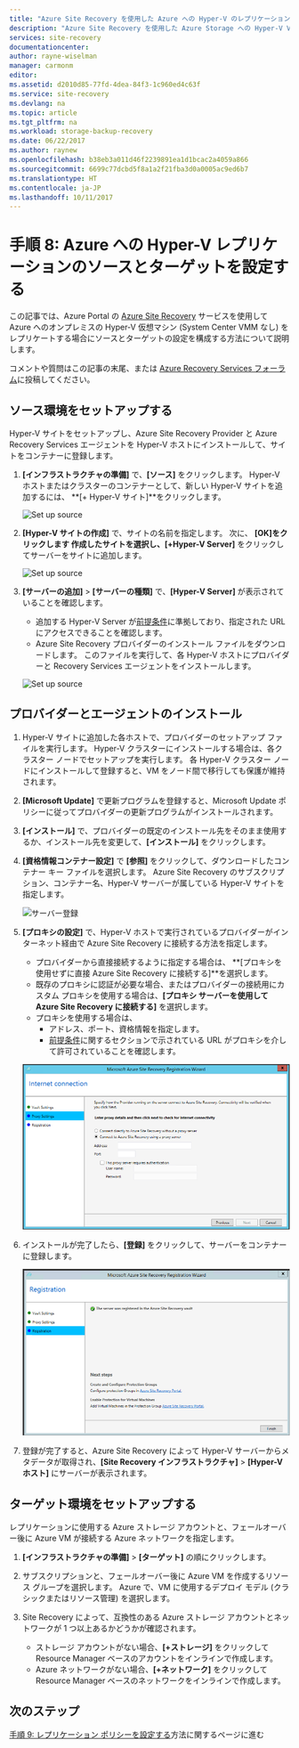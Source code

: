 ```yaml
---
title: "Azure Site Recovery を使用した Azure への Hyper-V のレプリケーション (System Center VMM なし) のソースとターゲットを設定する | Microsoft Docs"
description: "Azure Site Recovery を使用した Azure Storage への Hyper-V VM のレプリケーションのソースとターゲットを設定するための手順の概要を示します"
services: site-recovery
documentationcenter: 
author: rayne-wiselman
manager: carmonm
editor: 
ms.assetid: d2010d85-77fd-4dea-84f3-1c960ed4c63f
ms.service: site-recovery
ms.devlang: na
ms.topic: article
ms.tgt_pltfrm: na
ms.workload: storage-backup-recovery
ms.date: 06/22/2017
ms.author: raynew
ms.openlocfilehash: b38eb3a011d46f2239891ea1d1bcac2a4059a866
ms.sourcegitcommit: 6699c77dcbd5f8a1a2f21fba3d0a0005ac9ed6b7
ms.translationtype: HT
ms.contentlocale: ja-JP
ms.lasthandoff: 10/11/2017
---
```

# <a name="step-8-set-up-the-source-and-target-for-hyper-v-replication-to-azure"></a>手順 8: Azure への Hyper-V レプリケーションのソースとターゲットを設定する

この記事では、Azure Portal の [Azure Site Recovery](site-recovery-overview.md) サービスを使用して Azure へのオンプレミスの Hyper-V 仮想マシン (System Center VMM なし) をレプリケートする場合にソースとターゲットの設定を構成する方法について説明します。

コメントや質問はこの記事の末尾、または [Azure Recovery Services フォーラム](https://social.msdn.microsoft.com/forums/azure/home?forum=hypervrecovmgr)に投稿してください。


## <a name="set-up-the-source-environment"></a>ソース環境をセットアップする

Hyper-V サイトをセットアップし、Azure Site Recovery Provider と Azure Recovery Services エージェントを Hyper-V ホストにインストールして、サイトをコンテナーに登録します。

1. **[インフラストラクチャの準備]** で、**[ソース]** をクリックします。 Hyper-V ホストまたはクラスターのコンテナーとして、新しい Hyper-V サイトを追加するには、 **[+ Hyper-V サイト]**をクリックします。

    ![Set up source](./media/hyper-v-site-walkthrough-source-target/set-source1.png)
2. **[Hyper-V サイトの作成]** で、サイトの名前を指定します。 次に、 **[OK]**をクリックします 作成したサイトを選択し、**[+Hyper-V Server]** をクリックしてサーバーをサイトに追加します。

    ![Set up source](./media/hyper-v-site-walkthrough-source-target/set-source2.png)

3. **[サーバーの追加]**  >  **[サーバーの種類]** で、**[Hyper-V Server]** が表示されていることを確認します。

    - 追加する Hyper-V Server が[前提条件](#on-premises-prerequisites)に準拠しており、指定された URL にアクセスできることを確認します。
    - Azure Site Recovery プロバイダーのインストール ファイルをダウンロードします。 このファイルを実行して、各 Hyper-V ホストにプロバイダーと Recovery Services エージェントをインストールします。

    ![Set up source](./media/hyper-v-site-walkthrough-source-target/set-source3.png)


## <a name="install-the-provider-and-agent"></a>プロバイダーとエージェントのインストール

1. Hyper-V サイトに追加した各ホストで、プロバイダーのセットアップ ファイルを実行します。 Hyper-V クラスターにインストールする場合は、各クラスター ノードでセットアップを実行します。 各 Hyper-V クラスター ノードにインストールして登録すると、VM をノード間で移行しても保護が維持されます。
2. **[Microsoft Update]** で更新プログラムを登録すると、Microsoft Update ポリシーに従ってプロバイダーの更新プログラムがインストールされます。
3. **[インストール]** で、プロバイダーの既定のインストール先をそのまま使用するか、インストール先を変更して、**[インストール]** をクリックします。
4. **[資格情報コンテナー設定]** で **[参照]** をクリックして、ダウンロードしたコンテナー キー ファイルを選択します。 Azure Site Recovery のサブスクリプション、コンテナー名、Hyper-V サーバーが属している Hyper-V サイトを指定します。

    ![サーバー登録](./media/hyper-v-site-walkthrough-source-target/provider3.png)

5. **[プロキシの設定]** で、Hyper-V ホストで実行されているプロバイダーがインターネット経由で Azure Site Recovery に接続する方法を指定します。

    * プロバイダーから直接接続するように指定する場合は、 **[プロキシを使用せずに直接 Azure Site Recovery に接続する]**を選択します。
    * 既存のプロキシに認証が必要な場合、またはプロバイダーの接続用にカスタム プロキシを使用する場合は、**[プロキシ サーバーを使用して Azure Site Recovery に接続する]** を選択します。
    * プロキシを使用する場合は、
        - アドレス、ポート、資格情報を指定します。
        - [前提条件](#prerequisites)に関するセクションで示されている URL がプロキシを介して許可されていることを確認します。

    ![internet](./media/hyper-v-site-walkthrough-source-target/provider7.png)

6. インストールが完了したら、**[登録]** をクリックして、サーバーをコンテナーに登録します。

    ![インストール場所](./media/hyper-v-site-walkthrough-source-target/provider2.png)

7. 登録が完了すると、Azure Site Recovery によって Hyper-V サーバーからメタデータが取得され、**[Site Recovery インフラストラクチャ]** > **[Hyper-V ホスト]** にサーバーが表示されます。


## <a name="set-up-the-target-environment"></a>ターゲット環境をセットアップする

レプリケーションに使用する Azure ストレージ アカウントと、フェールオーバー後に Azure VM が接続する Azure ネットワークを指定します。

1. **[インフラストラクチャの準備]** > **[ターゲット]** の順にクリックします。
2. サブスクリプションと、フェールオーバー後に Azure VM を作成するリソース グループを選択します。 Azure で、VM に使用するデプロイ モデル (クラシックまたはリソース管理) を選択します。

3. Site Recovery によって、互換性のある Azure ストレージ アカウントとネットワークが 1 つ以上あるかどうかが確認されます。

    - ストレージ アカウントがない場合、**[+ストレージ]** をクリックして Resource Manager ベースのアカウントをインラインで作成します。 
    - Azure ネットワークがない場合、**[+ネットワーク]** をクリックして Resource Manager ベースのネットワークをインラインで作成します。






## <a name="next-steps"></a>次のステップ

[手順 9: レプリケーション ポリシーを設定する](hyper-v-site-walkthrough-replication.md)方法に関するページに進む
